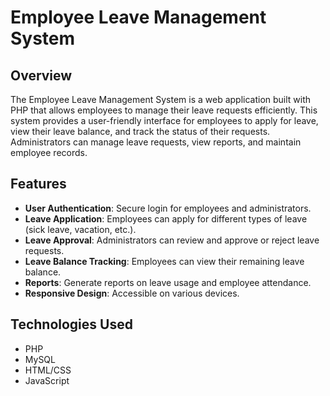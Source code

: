 # Employee Leave Management System

## Overview

The Employee Leave Management System is a web application built with PHP that allows employees to manage their leave requests efficiently. This system provides a user-friendly interface for employees to apply for leave, view their leave balance, and track the status of their requests. Administrators can manage leave requests, view reports, and maintain employee records.

## Features

- **User  Authentication**: Secure login for employees and administrators.
- **Leave Application**: Employees can apply for different types of leave (sick leave, vacation, etc.).
- **Leave Approval**: Administrators can review and approve or reject leave requests.
- **Leave Balance Tracking**: Employees can view their remaining leave balance.
- **Reports**: Generate reports on leave usage and employee attendance.
- **Responsive Design**: Accessible on various devices.

## Technologies Used

- PHP
- MySQL
- HTML/CSS
- JavaScript


